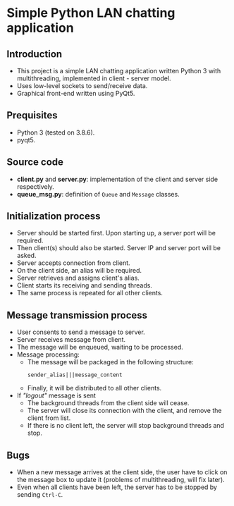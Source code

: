 # Simple Python LAN chatting application

## Introduction
- This project is a simple LAN chatting application written Python 3 with multithreading, implemented in client - server model.
- Uses low-level sockets to send/receive data.
- Graphical front-end written using PyQt5.

## Prequisites
- Python 3 (tested on 3.8.6).
- pyqt5.

## Source code
- **client.py** and **server.py**: implementation of the client and server side respectively.
- **queue_msg.py**: definition of ``Queue`` and ``Message`` classes.

## Initialization process
- Server should be started first. Upon starting up, a server port will be required.
- Then client(s) should also be started. Server IP and server port will be asked.
- Server accepts connection from client.
- On the client side, an alias will be required.
- Server retrieves and assigns client's alias.
- Client starts its receiving and sending threads.
- The same process is repeated for all other clients.

## Message transmission process
- User consents to send a message to server.
- Server receives message from client.
- The message will be enqueued, waiting to be processed.
- Message processing:
    - The message will be packaged in the following structure:
        ```
        sender_alias|||message_content
        ```
    - Finally, it will be distributed to all other clients.
- If *"logout"* message is sent
    - The background threads from the client side will cease.
    - The server will close its connection with the client, and remove the client from list.
    - If there is no client left, the server will stop background threads and stop.

## Bugs
- When a new message arrives at the client side, the user have to click on the message box to update it (problems of multithreading, will fix later).
- Even when all clients have been left, the server has to be stopped by sending ``Ctrl-C``.


